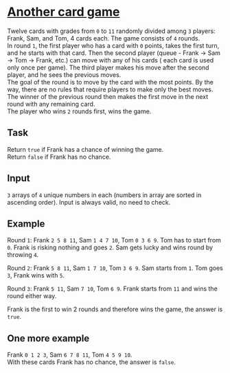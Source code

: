 # [Another card game](https://www.codewars.com/kata/another-card-game "https://www.codewars.com/kata/633874ed198a4c00286aa39d")

Twelve cards with grades from `0` to `11` randomly divided among `3` players: Frank, Sam, and Tom, 4
cards each. The game consists of `4` rounds.<br>
In round `1`, the first player who has a card with `0` points, takes the first turn, and he starts
with that card.
Then the second player (queue - Frank -> Sam -> Tom -> Frank, etc.) can move with any of his cards (
each card is used only once per game).
The third player makes his move after the second player, and he sees the previous moves.<br>
The goal of the round is to move by the card with the most points. By the way, there are no rules
that require players to make only the best moves.<br>
The winner of the previous round then makes the first move in the next round with any remaining
card.<br>
The player who wins `2` rounds first, wins the game.

## Task

Return `true` if Frank has a chance of winning the game.<br>
Return `false` if Frank has no chance.

## Input

`3` arrays of `4` unique numbers in each (numbers in array are sorted in ascending order).
Input is always valid, no need to check.

## Example

Round `1`: Frank ` 2 5 8 11 `, Sam ` 1 4 7 10 `, Tom ` 0 3 6 9 `.
Tom has to start from `0`. Frank is risking nothing and goes `2`.
Sam gets lucky and wins round by throwing `4`.

Round `2`: Frank ` 5 8 11 `, Sam ` 1 7 10 `, Tom ` 3 6 9 `.
Sam starts from `1`. Tom goes `3`, Frank wins with `5`.

Round `3`: Frank ` 5 11 `, Sam ` 7 10 `, Tom ` 6 9 `.
Frank starts from `11` and wins the round either way.

Frank is the first to win 2 rounds and therefore wins the game, the answer is `true`.

## One more example

Frank ` 0 1 2 3 `, Sam ` 6 7 8 11 `, Tom ` 4 5 9 10 `.<br>
With these cards Frank has no chance, the answer is `false`.